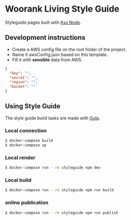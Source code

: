 # Woorank Living Style Guide

Styleguide pages built with [Kss Node](https://github.com/kss-node/kss-node).

## Development instructions

+ Create a AWS config file on the root folder of the project.
+ Name it awsConfig.json based on this template.
+ Fill it with **sensible** data from AWS.

```json
{
  "key": "",
  "secret": "",
  "region": "",
  "bucket": ""
}
```

## Using Style Guide

The style guide build tasks are made with [Gulp](https://github.com/gulpjs/gulp).

### Local connection
```bash
$ docker-compose build
$ docker-compose up
```

### Local render
```bash
$ docker-compose run --rm styleguide npm dev
```

### Local build
```bash
$ docker-compose run --rm styleguide npm run build
```

### online publication
```bash
$ docker-compose run --rm styleguide npm run publish
```
